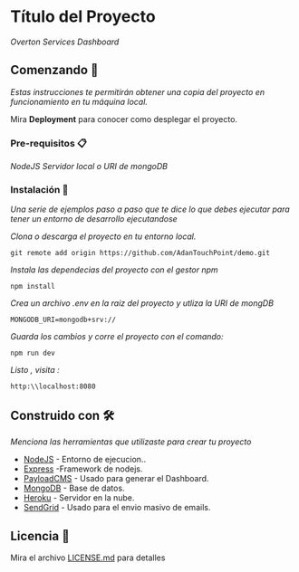 # Título del Proyecto

_Overton Services Dashboard_

## Comenzando 🚀

_Estas instrucciones te permitirán obtener una copia del proyecto en funcionamiento en tu máquina local._

Mira **Deployment** para conocer como desplegar el proyecto.


### Pre-requisitos 📋

_NodeJS_
_Servidor local o URI de mongoDB_


### Instalación 🔧

_Una serie de ejemplos paso a paso que te dice lo que debes ejecutar para tener un entorno de desarrollo ejecutandose_

_Clona o descarga el proyecto en tu entorno local._

```
git remote add origin https://github.com/AdanTouchPoint/demo.git
```

_Instala las dependecias del proyecto con el gestor npm_

```
npm install
```
_Crea un archivo .env en la raiz del proyecto y utliza la URI de mongDB_

```
MONGODB_URI=mongodb+srv://
```
_Guarda los cambios y corre el proyecto con el comando:_

```
npm run dev
```

_Listo , visita :_
```
http:\\localhost:8080
```

## Construido con 🛠️

_Menciona las herramientas que utilizaste para crear tu proyecto_

* [NodeJS](https://nodejs.org/en/docs) - Entorno de ejecucion..
* [Express](https://expressjs.com/) -Framework de nodejs.
* [PayloadCMS](https://payloadcms.com/docs) - Usado para generar el Dashboard.
* [MongoDB](https://www.mongodb.com/) - Base de datos.
* [Heroku](https://www.heroku.com/) - Servidor en la nube.
* [SendGrid](https://docs.sendgrid.com/) - Usado para el envio masivo de emails.

## Licencia 📄

Mira el archivo [LICENSE.md](LICENSE.md) para detalles

